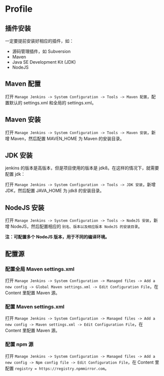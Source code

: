 # Profile

## 插件安装

一定要提前安装好相应的插件，如：

- 源码管理插件，如 Subversion
- Maven
- Java SE Development Kit (JDK) 
- NodeJS

## Maven 配置

打开 ```Manage Jenkins -> System Configuration -> Tools -> Maven 配置```，配置默认的 settings.xml 和全局的 settings.xml。

## Maven 安装

打开 ```Manage Jenkins -> System Configuration -> Tools -> Maven 安装```，新增 Maven，然后配置 MAVEN_HOME 为 Maven 的安装目录。

## JDK 安装

jenkins 的版本是高版本，但是项目使用的版本是 jdk8。在这样的情况下，就需要配置 jdk：

打开 ```Manage Jenkins -> System Configuration -> Tools -> JDK 安装```，新增 JDK，然后配置 JAVA_HOME 为 jdk8 的安装目录。

## NodeJS 安装

打开 ```Manage Jenkins -> System Configuration -> Tools -> NodeJS 安装```，新增 NodeJS，然后配置相应的 ```别名、版本以及相应版本 NodeJS 的安装目录```。

**注：可配置多个 NodeJS 版本，用于不同的编译环境。**

## 配置源

### 配置全局 Maven settings.xml

打开 ```Manage Jenkins -> System Configuration -> Managed files -> Add a new config -> Global Maven settings.xml -> Edit Configuration File```，在 Content 里配置 Maven 源。

### 配置 Maven settings.xml

打开 ```Manage Jenkins -> System Configuration -> Managed files -> Add a new config -> Maven settings.xml -> Edit Configuration File```，在 Content 里配置 Maven 源。

### 配置 npm 源

打开 ```Manage Jenkins -> System Configuration -> Managed files -> Add a new config -> Npm config file -> Edit Configuration File```，在 Content 里配置 ```registry = https://registry.npmmirror.com```。
